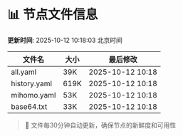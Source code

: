# 📊 节点文件信息

**更新时间**: 2025-10-12 10:18:03 北京时间

| 文件名 | 大小 | 最后修改 |
|--------|------|----------|
| all.yaml | 39K | 2025-10-12 10:18 |
| history.yaml | 619K | 2025-10-12 10:18 |
| mihomo.yaml | 53K | 2025-10-12 10:18 |
| base64.txt | 33K | 2025-10-12 10:18 |

> 🔄 文件每30分钟自动更新，确保节点的新鲜度和可用性

